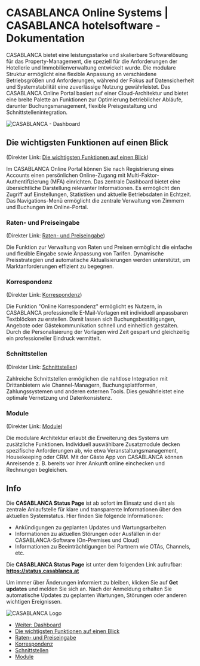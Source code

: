 # CASABLANCA Online Systems | CASABLANCA hotelsoftware - Dokumentation

CASABLANCA bietet eine leistungsstarke und skalierbare Softwarelösung für das Property-Management, die speziell für die Anforderungen der Hotellerie und Immobilienverwaltung entwickelt wurde. Die modulare Struktur ermöglicht eine flexible Anpassung an verschiedene Betriebsgrößen und Anforderungen, während der Fokus auf Datensicherheit und Systemstabilität eine zuverlässige Nutzung gewährleistet. Das CASABLANCA Online Portal basiert auf einer Cloud-Architektur und bietet eine breite Palette an Funktionen zur Optimierung betrieblicher Abläufe, darunter Buchungsmanagement, flexible Preisgestaltung und Schnittstellenintegration.

![CASABLANCA - Dashboard](https://docs.casablanca.at/assets/images/online_dashboard-b2ded95b76113dfd6484c0133227c2df.png "CASABLANCA - Dashboard")

## Die wichtigsten Funktionen auf einen Blick

(Direkter Link: [Die wichtigsten Funktionen auf einen Blick](https://docs.casablanca.at/cloud/cloud_systems/#die-wichtigsten-funktionen-auf-einen-blick))

Im CASABLANCA Online Portal können Sie nach Registrierung eines Accounts einen persönlichen Online-Zugang mit Multi-Faktor-Authentifizierung (MFA) einrichten. Das zentrale Dashboard bietet eine übersichtliche Darstellung relevanter Informationen. Es ermöglicht den Zugriff auf Einstellungen, Statistiken und aktuelle Betriebsdaten in Echtzeit. Das Navigations-Menü ermöglicht die zentrale Verwaltung von Zimmern und Buchungen im Online-Portal.

### Raten- und Preiseingabe

(Direkter Link: [Raten- und Preiseingabe](https://docs.casablanca.at/cloud/cloud_systems/#raten--und-preiseingabe))

Die Funktion zur Verwaltung von Raten und Preisen ermöglicht die einfache und flexible Eingabe sowie Anpassung von Tarifen. Dynamische Preisstrategien und automatische Aktualisierungen werden unterstützt, um Marktanforderungen effizient zu begegnen.

### Korrespondenz

(Direkter Link: [Korrespondenz](https://docs.casablanca.at/cloud/cloud_systems/#korrespondenz))

Die Funktion "Online Korrespondenz" ermöglicht es Nutzern, in CASABLANCA professionelle E-Mail-Vorlagen mit individuell anpassbaren Textblöcken zu erstellen. Damit lassen sich Buchungsbestätigungen, Angebote oder Gästekommunikation schnell und einheitlich gestalten. Durch die Personalisierung der Vorlagen wird Zeit gespart und gleichzeitig ein professioneller Eindruck vermittelt.

### Schnittstellen

(Direkter Link: [Schnittstellen](https://docs.casablanca.at/cloud/cloud_systems/#schnittstellen))

Zahlreiche Schnittstellen ermöglichen die nahtlose Integration mit Drittanbietern wie Channel-Managern, Buchungsplattformen, Zahlungssystemen und anderen externen Tools. Dies gewährleistet eine optimale Vernetzung und Datenkonsistenz.

### Module

(Direkter Link: [Module](https://docs.casablanca.at/cloud/cloud_systems/#module))

Die modulare Architektur erlaubt die Erweiterung des Systems um zusätzliche Funktionen. Individuell auswählbare Zusatzmodule decken spezifische Anforderungen ab, wie etwa Veranstaltungsmanagement, Housekeeping oder CRM. Mit der Gäste App von CASABLANCA können Anreisende z. B. bereits vor ihrer Ankunft online einchecken und Rechnungen begleichen.

## Info

Die **CASABLANCA Status Page** ist ab sofort im Einsatz und dient als zentrale Anlaufstelle für klare und transparente Informationen über den aktuellen Systemstatus. Hier finden Sie folgende Informationen:

* Ankündigungen zu geplanten Updates und Wartungsarbeiten
* Informationen zu aktuellen Störungen oder Ausfällen in der CASABLANCA-Software (On-Premises und Cloud)
* Informationen zu Beeinträchtigungen bei Partnern wie OTAs, Channels, etc.

Die **CASABLANCA Status Page** ist unter dem folgenden Link aufrufbar: **<https://status.casablanca.at>**

Um immer über Änderungen informiert zu bleiben, klicken Sie auf **Get updates** und melden Sie sich an. Nach der Anmeldung erhalten Sie automatische Updates zu geplanten Wartungen, Störungen oder anderen wichtigen Ereignissen.

![CASABLANCA Logo](https://docs.casablanca.at/assets/images/casablanca_logo_dunkelblau-cc993f40882f9ae73ba5672311dae14e.png "CASABLANCA Logo")

* [Weiter: Dashboard](https://docs.casablanca.at/cloud/dashboard/)
* [Die wichtigsten Funktionen auf einen Blick](https://docs.casablanca.at/cloud/cloud_systems/#die-wichtigsten-funktionen-auf-einen-blick)
* [Raten- und Preiseingabe](https://docs.casablanca.at/cloud/cloud_systems/#raten--und-preiseingabe)
* [Korrespondenz](https://docs.casablanca.at/cloud/cloud_systems/#korrespondenz)
* [Schnittstellen](https://docs.casablanca.at/cloud/cloud_systems/#schnittstellen)
* [Module](https://docs.casablanca.at/cloud/cloud_systems/#module)
